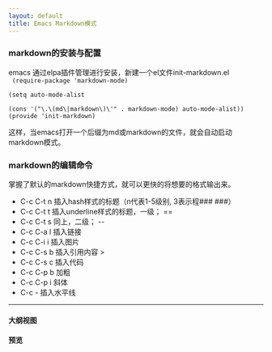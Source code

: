 ```yaml
---
layout: default
title: Emacs Markdown模式
---
```


### markdown的安装与配置 ###
emacs 通过elpa插件管理进行安装，新建一个el文件init-markdown.el  
<code>
(require-package 'markdown-mode)  
(setq auto-mode-alist  
        (cons '("\\.\\(md\\|markdown\\)\\'" . markdown-mode) auto-mode-alist))
(provide 'init-markdown)  
</code>
这样，当emacs打开一个后缀为md或markdown的文件，就会自动启动markdown模式。

### markdown的编辑命令 ###
掌握了默认的markdown快捷方式，就可以更快的将想要的格式输出来。  
* C-c C-t n 插入hash样式的标题（n代表1-5级别, 3表示程\### \###）
* C-c C-t t 插入underline样式的标题，一级； ==  
* C-c C-t s 同上，二级； --
* C-c C-a l 插入链接 []()
* C-c C-i i 插入图片 ![]()
* C-c C-s b 插入引用内容 > 
* C-c C-s c 插入代码 ` `
* C-c C-p b 加粗
* C-c C-p i 斜体 
* C-c -     插入水平线 

-------------------------------------------------------------------------------

#### 大纲视图 ####

#### 预览 ####


